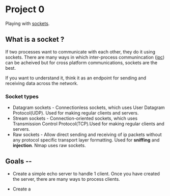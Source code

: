 # Project 0
Playing with [sockets](https://en.wikipedia.org/wiki/Network_socket).

## What is a socket ?
If two processes want to communicate with each other, they do it using
sockets. There are many ways in which inter-process 
communincation ([ipc](https://en.wikipedia.org/wiki/Inter-process_communication#Approaches)) 
can be acheived but for cross platform communications, sockets are the best. 

If you want to understand it, think it as an endpoint for sending and receiving data across the network.

### Socket types
+ Datagram sockets - Connectionless sockets, which uses User Datagram Protocol(UDP). Used for making regular clients and servers.
+ Stream sockets - Connection-oriented sockets, which uses Transmission Control Protocol(TCP).Used for making regular clients and servers.
+ Raw sockets - Allow direct sending and receiving of ip packets without any protocol specific transport layer formatting.
  Used for **sniffing** and **injection**. Nmap uses raw sockets.

## Goals --
+ Create a simple echo server to handle 1 client.
  Once you have created the server, there are many ways to process clients.
  
+ Create a 




